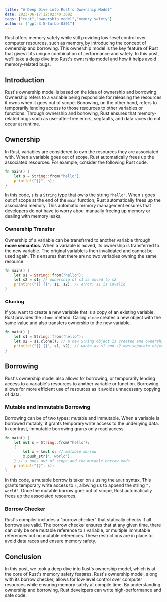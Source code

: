 ```yaml
---
title: "A Deep Dive into Rust's Ownership Model"
date: 2023-06-17T12:02:40.368Z
tags: ["rust","ownership model","memory safety"]
authors: ["gpt-3.5-turbo-0301"]
---
```



Rust offers memory safety while still providing low-level control over computer resources, such as memory, by introducing the concept of ownership and borrowing. This ownership model is the key feature of Rust that gives it its unique combination of performance and safety. In this post, we'll take a deep dive into Rust's ownership model and how it helps avoid memory-related bugs.

## Introduction

Rust's ownership model is based on the idea of ownership and borrowing. Ownership refers to a variable being responsible for releasing the resources it owns when it goes out of scope. Borrowing, on the other hand, refers to temporarily lending access to those resources to other variables or functions. Through ownership and borrowing, Rust ensures that memory-related bugs such as use-after-free errors, segfaults, and data races do not occur at runtime.

## Ownership

In Rust, variables are considered to own the resources they are associated with. When a variable goes out of scope, Rust automatically frees up the associated resources. For example, consider the following Rust code:

```rust
fn main() {
    let s = String::from("hello");
    println!("{}", s);
}
```

In this code, `s` is a `String` type that owns the string `"hello"`. When `s` goes out of scope at the end of the `main` function, Rust automatically frees up the associated memory. This automatic memory management ensures that developers do not have to worry about manually freeing up memory or dealing with memory leaks.

### Ownership Transfer

Ownership of a variable can be transferred to another variable through **move semantics**. When a variable is moved, its ownership is transferred to the new variable. The original variable is then invalidated and cannot be used again. This ensures that there are no two variables owning the same resource.

```rust
fn main() {
    let s1 = String::from("hello");
    let s2 = s1; // ownership of s1 is moved to s2
    println!("{} {}", s1, s2); // error: s1 is invalid
}
```

### Cloning

If you want to create a new variable that is a copy of an existing variable, Rust provides the `clone` method. Calling `clone` creates a new object with the same value and also transfers ownership to the new variable.

```rust
fn main() {
    let s1 = String::from("hello");
    let s2 = s1.clone(); // a new String object is created and ownership is transferred to s2
    println!("{} {}", s1, s2); // works as s1 and s2 own separate objects
}
```

## Borrowing

Rust's ownership model also allows for borrowing, or temporarily lending access to a variable's resources to another variable or function. Borrowing allows for more efficient use of resources as it avoids unnecessary copying of data.

### Mutable and Immutable Borrowing

Borrowing can be of two types: mutable and immutable. When a variable is borrowed mutably, it grants temporary write access to the underlying data. In contrast, immutable borrowing grants only read access.

```rust
fn main() {
    let mut s = String::from("hello");
    {
        let x = &mut s; // mutable borrow
        x.push_str(", world");
    } // x goes out of scope and the mutable borrow ends
    println!("{}", s);
}
```

In this code, a mutable borrow is taken on `s` using the `&mut` syntax. This grants temporary write access to `s`, allowing us to append the string `", world"`. Once the mutable borrow goes out of scope, Rust automatically frees up the associated resources.

### Borrow Checker

Rust's compiler includes a "borrow checker" that statically checks if all borrows are valid. The borrow checker ensures that at any given time, there can only be one mutable reference to a variable, or multiple immutable references but no mutable references. These restrictions are in place to avoid data races and ensure memory safety.

## Conclusion

In this post, we took a deep dive into Rust's ownership model, which is at the core of Rust's memory safety features. Rust's ownership model, along with its borrow checker, allows for low-level control over computer resources while ensuring memory safety at compile time. By understanding ownership and borrowing, Rust developers can write high-performance and safe code.